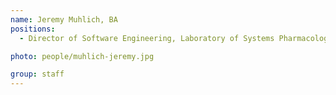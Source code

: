 ```yaml
---
name: Jeremy Muhlich, BA
positions:
  - Director of Software Engineering, Laboratory of Systems Pharmacology

photo: people/muhlich-jeremy.jpg

group: staff
---
```

